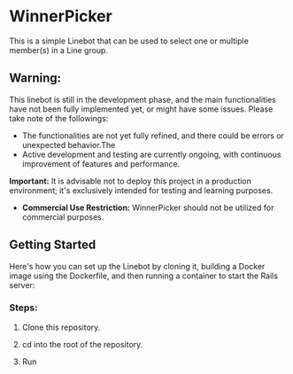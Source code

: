 # WinnerPicker

This is a simple Linebot that can be used to select one or multiple member(s) in a Line group.

## Warning:

This linebot is still in the development phase, and the main functionalities have not been fully implemented yet, or might have some issues. Please take note of the followings:

- The functionalities are not yet fully refined, and there could be errors or unexpected behavior.The
- Active development and testing are currently ongoing, with continuous improvement of features and performance.

**Important:** It is advisable not to deploy this project in a production environment; it's exclusively intended for testing and learning purposes.
- **Commercial Use Restriction:** WinnerPicker should not be utilized for commercial purposes.

## Getting Started

Here's how you can set up the Linebot by cloning it, building a Docker image using the Dockerfile, and then running a container to start the Rails server:

### Steps:

1. Clone this repository.

2. cd into the root of the repository.

3. Run
